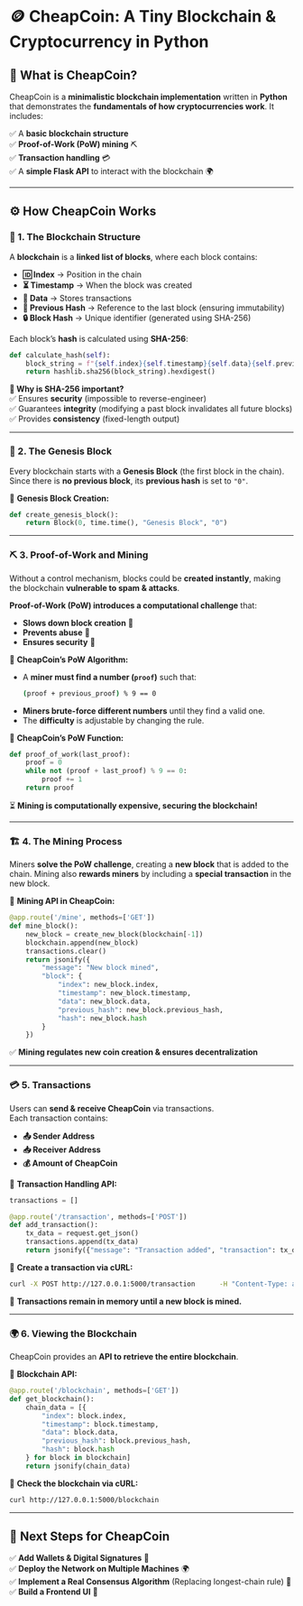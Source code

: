 # 🪙 CheapCoin: A Tiny Blockchain & Cryptocurrency in Python  

## 📌 What is CheapCoin?  
CheapCoin is a **minimalistic blockchain implementation** written in **Python** that demonstrates the **fundamentals of how cryptocurrencies work**. It includes:  

✅ A **basic blockchain structure**  
✅ **Proof-of-Work (PoW) mining** ⛏️  
✅ **Transaction handling** 💳  
✅ A **simple Flask API** to interact with the blockchain 🌍  

---

## ⚙️ How CheapCoin Works  

### 🔗 1. The Blockchain Structure  
A **blockchain** is a **linked list of blocks**, where each block contains:  

- **🆔 Index** → Position in the chain  
- **⏳ Timestamp** → When the block was created  
- **📄 Data** → Stores transactions  
- **🔗 Previous Hash** → Reference to the last block (ensuring immutability)  
- **🔒 Block Hash** → Unique identifier (generated using SHA-256)  

Each block’s **hash** is calculated using **SHA-256**:  

```python
def calculate_hash(self):
    block_string = f"{self.index}{self.timestamp}{self.data}{self.previous_hash}".encode()
    return hashlib.sha256(block_string).hexdigest()
```
**🔹 Why is SHA-256 important?**  
✅ Ensures **security** (impossible to reverse-engineer)  
✅ Guarantees **integrity** (modifying a past block invalidates all future blocks)  
✅ Provides **consistency** (fixed-length output)  

---

### 🌱 2. The Genesis Block  
Every blockchain starts with a **Genesis Block** (the first block in the chain).  
Since there is **no previous block**, its **previous hash** is set to `"0"`.  

📌 **Genesis Block Creation:**  
```python
def create_genesis_block():
    return Block(0, time.time(), "Genesis Block", "0")
```

---

### ⛏️ 3. Proof-of-Work and Mining  
Without a control mechanism, blocks could be **created instantly**, making the blockchain **vulnerable to spam & attacks**.  

**Proof-of-Work (PoW) introduces a computational challenge** that:  
- **Slows down block creation** 🔄  
- **Prevents abuse** 🛑  
- **Ensures security** 🔐  

🔹 **CheapCoin’s PoW Algorithm:**  
- A **miner must find a number (`proof`)** such that:  
  ```bash
  (proof + previous_proof) % 9 == 0
  ```
- **Miners brute-force different numbers** until they find a valid one.  
- The **difficulty** is adjustable by changing the rule.  

📌 **CheapCoin’s PoW Function:**  
```python
def proof_of_work(last_proof):
    proof = 0
    while not (proof + last_proof) % 9 == 0:
        proof += 1
    return proof
```
⏳ **Mining is computationally expensive, securing the blockchain!**  

---

### 🏗️ 4. The Mining Process  
Miners **solve the PoW challenge**, creating a **new block** that is added to the chain. Mining also **rewards miners** by including a **special transaction** in the new block.  

📌 **Mining API in CheapCoin:**  
```python
@app.route('/mine', methods=['GET'])
def mine_block():
    new_block = create_new_block(blockchain[-1])
    blockchain.append(new_block)
    transactions.clear()
    return jsonify({
        "message": "New block mined",
        "block": {
            "index": new_block.index,
            "timestamp": new_block.timestamp,
            "data": new_block.data,
            "previous_hash": new_block.previous_hash,
            "hash": new_block.hash
        }
    })
```
✅ **Mining regulates new coin creation & ensures decentralization**  

---

### 💳 5. Transactions  
Users can **send & receive CheapCoin** via transactions.  
Each transaction contains:  
- **📤 Sender Address**  
- **📥 Receiver Address**  
- **💰 Amount of CheapCoin**  

📌 **Transaction Handling API:**  
```python
transactions = []

@app.route('/transaction', methods=['POST'])
def add_transaction():
    tx_data = request.get_json()
    transactions.append(tx_data)
    return jsonify({"message": "Transaction added", "transaction": tx_data}), 201
```

📌 **Create a transaction via cURL:**  
```bash
curl -X POST http://127.0.0.1:5000/transaction      -H "Content-Type: application/json"      -d '{"from": "Alice", "to": "Bob", "amount": 10}'
```

🔹 **Transactions remain in memory until a new block is mined.**  

---

### 🌍 6. Viewing the Blockchain  
CheapCoin provides an **API to retrieve the entire blockchain**.  

📌 **Blockchain API:**  
```python
@app.route('/blockchain', methods=['GET'])
def get_blockchain():
    chain_data = [{
        "index": block.index,
        "timestamp": block.timestamp,
        "data": block.data,
        "previous_hash": block.previous_hash,
        "hash": block.hash
    } for block in blockchain]
    return jsonify(chain_data)
```

📌 **Check the blockchain via cURL:**  
```bash
curl http://127.0.0.1:5000/blockchain
```

---

## 🔮 **Next Steps for CheapCoin**  
✅ **Add Wallets & Digital Signatures** 🔐  
✅ **Deploy the Network on Multiple Machines** 🌍  
✅ **Implement a Real Consensus Algorithm** (Replacing longest-chain rule) 🤝  
✅ **Build a Frontend UI** 🎨  